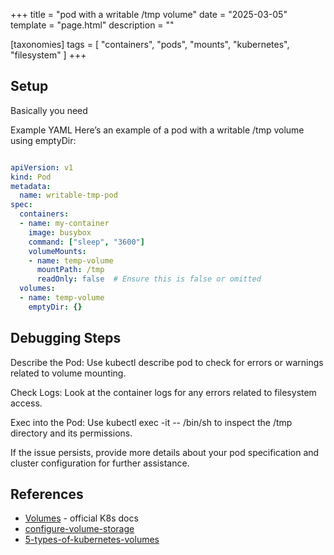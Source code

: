 +++
title = "pod with a writable /tmp volume"
date = "2025-03-05"
template = "page.html"
description = ""

[taxonomies]
tags = [ "containers", "pods", "mounts", "kubernetes", "filesystem" ]
+++ 

## Setup

Basically you need 

Example YAML
Here’s an example of a pod with a writable /tmp volume using emptyDir:

```yaml

apiVersion: v1
kind: Pod
metadata:
  name: writable-tmp-pod
spec:
  containers:
  - name: my-container
    image: busybox
    command: ["sleep", "3600"]
    volumeMounts:
    - name: temp-volume
      mountPath: /tmp
      readOnly: false  # Ensure this is false or omitted
  volumes:
  - name: temp-volume
    emptyDir: {}
```

## Debugging Steps

Describe the Pod: Use kubectl describe pod <pod-name> to check for errors or warnings related to volume mounting.

Check Logs: Look at the container logs for any errors related to filesystem access.

Exec into the Pod: Use kubectl exec -it <pod-name> -- /bin/sh to inspect the /tmp directory and its permissions.

If the issue persists, provide more details about your pod specification and cluster configuration for further assistance.

## References

- [Volumes](https://kubernetes.io/docs/concepts/storage/volumes/) - official K8s docs
- [configure-volume-storage](https://kubernetes.io/docs/tasks/configure-pod-container/configure-volume-storage/)
- [5-types-of-kubernetes-volumes](https://bluexp.netapp.com/blog/cvo-blg-5-types-of-kubernetes-volumes-and-how-to-work-with-them#h_h4)